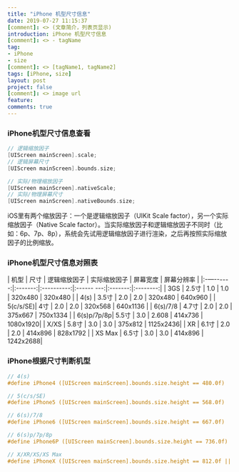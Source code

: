 ```yaml
---
title: "iPhone 机型尺寸信息"
date: 2019-07-27 11:15:37
[comment]: <> (文章简介，列表页显示)
introduction: iPhone 机型尺寸信息
[comment]: <> - tagName
tag:
- iPhone
- size
[comment]: <> [tagName1, tagName2]
tags: [iPhone, size]
layout: post
project: false
[comment]: <> image url
feature: 
comments: true
---
```


### iPhone机型尺寸信息查看

```objective-c
// 逻辑缩放因子
[UIScreen mainScreen].scale;
// 逻辑屏幕尺寸
[UIScreen mainScreen].bounds.size;

// 实际/物理缩放因子
[UIScreen mainScreen].nativeScale;
// 实际/物理屏幕尺寸
[UIScreen mainScreen].nativeBounds.size;
```

iOS里有两个缩放因子：一个是逻辑缩放因子（UIKit Scale factor），另一个实际缩放因子（Native Scale factor）。当实际缩放因子和逻辑缩放因子不同时（比如：6p、7p、8p），系统会先试用逻辑缩放因子进行渲染，之后再按照实际缩放因子的比例缩放。

### iPhone机型尺寸信息对照表

|   机型    |   尺寸  | 逻辑缩放因子 | 实际缩放因子 | 屏幕宽度 | 屏幕分辨率 |
|:-—------:|:-------:|:----------:|:------ ---:|:-------:|:--------:|
| 3GS      | 2.5寸   | 1.0        | 1.0        | 320x480 | 320x480  |
| 4(s)     | 3.5寸   | 2.0        | 2.0        | 320x480 | 640x960  |
| 5(c/s/SE)| 4寸     | 2.0        | 2.0        | 320x568 | 640x1136 |
| 6(s)/7/8 | 4.7寸   | 2.0        | 2.0        | 375x667 | 750x1334 |
| 6(s)p/7p/8p| 5.5寸 | 3.0        | 2.608      | 414x736 | 1080x1920|
| X/XS     | 5.8寸   | 3.0        | 3.0        | 375x812 | 1125x2436|
| XR       | 6.1寸   | 2.0        | 2.0        | 414x896 | 828x1792 |
| XS Max   | 6.5寸   | 3.0        | 3.0        | 414x896 | 1242x2688|

### iPhone根据尺寸判断机型

```objective-c
// 4(s)
#define iPhone4 ([UIScreen mainScreen].bounds.size.height == 480.0f)

// 5(c/s/SE)
#define iPhone5 ([UIScreen mainScreen].bounds.size.height == 568.0f)

// 6(s)/7/8
#define iPhone6 ([UIScreen mainScreen].bounds.size.height == 667.0f)

// 6(s)p/7p/8p
#define iPhone6P ([UIScreen mainScreen].bounds.size.height == 736.0f)

// X/XR/XS/XS Max
#define iPhoneX ([UIScreen mainScreen].bounds.size.height == 812.0f || [UIScreen mainScreen].bounds.size.height == 896.0f)
```

